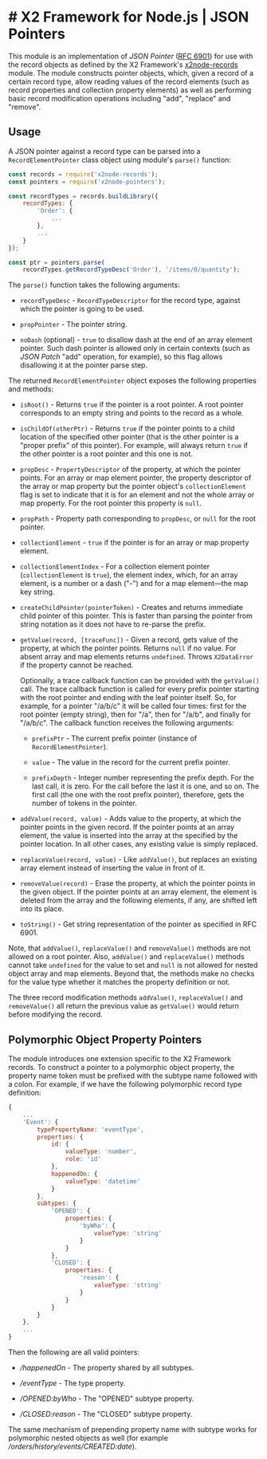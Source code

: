 # # X2 Framework for Node.js | JSON Pointers

This module is an implementation of _JSON Pointer_ ([RFC 6901](https://tools.ietf.org/html/rfc6901)) for use with the record objects as defined by the X2 Framework's [x2node-records](https://www.npmjs.com/package/x2node-records) module. The module constructs pointer objects, which, given a record of a certain record type, allow reading values of the record elements (such as record properties and collection property elements) as well as performing basic record modification operations including "add", "replace" and "remove".

## Usage

A JSON pointer against a record type can be parsed into a `RecordElementPointer` class object using module's `parse()` function:

```javascript
const records = require('x2node-records');
const pointers = require('x2node-pointers');

const recordTypes = records.buildLibrary({
	recordTypes: {
		'Order': {
			...
		},
		...
	}
});

const ptr = pointers.parse(
	recordTypes.getRecordTypeDesc('Order'), '/items/0/quantity');
```

The `parse()` function takes the following arguments:

* `recordTypeDesc` - `RecordTypeDescriptor` for the record type, against which the pointer is going to be used.

* `propPointer` - The pointer string.

* `noDash` (optional) - `true` to disallow dash at the end of an array element pointer. Such dash pointer is allowed only in certain contexts (such as _JSON Patch_ "add" operation, for example), so this flag allows disallowing it at the pointer parse step.

The returned `RecordElementPointer` object exposes the following properties and methods:

* `isRoot()` - Returns `true` if the pointer is a root pointer. A root pointer corresponds to an empty string and points to the record as a whole.

* `isChildOf(otherPtr)` - Returns `true` if the pointer points to a child location of the specified other pointer (that is the other pointer is a "proper prefix" of this pointer). For example, will always return `true` if the other pointer is a root pointer and this one is not.

* `propDesc` - `PropertyDescriptor` of the property, at which the pointer points. For an array or map element pointer, the property descriptor of the array or map property but the pointer object's `collectionElement` flag is set to indicate that it is for an element and not the whole array or map property. For the root pointer this property is `null`.

* `propPath` - Property path corresponding to `propDesc`, or `null` for the root pointer.

* `collectionElement` - `true` if the pointer is for an array or map property element.

* `collectionElementIndex` - For a collection element pointer (`collectionElement` is `true`), the element index, which, for an array element, is a number or a dash ("-") and for a map element&mdash;the map key string.

* `createChildPointer(pointerToken)` - Creates and returns immediate child pointer of this pointer. This is faster than parsing the pointer from string notation as it does not have to re-parse the prefix.

* `getValue(record, [traceFunc])` - Given a record, gets value of the property, at which the pointer points. Returns `null` if no value. For absent array and map elements returns `undefined`. Throws `X2DataError` if the property cannot be reached.

	Optionally, a trace callback function can be provided with the `getValue()` call. The trace callback function is called for every prefix pointer starting with the root pointer and ending with the leaf pointer itself. So, for example, for a pointer "/a/b/c" it will be called four times: first for the root pointer (empty string), then for "/a", then for "/a/b", and finally for "/a/b/c". The callback function receives the following arguments:

	* `prefixPtr` - The current prefix pointer (instance of `RecordElementPointer`).

	* `value` - The value in the record for the current prefix pointer.

	* `prefixDepth` - Integer number representing the prefix depth. For the last call, it is zero. For the call before the last it is one, and so on. The first call (the one with the root prefix pointer), therefore, gets the number of tokens in the pointer.

* `addValue(record, value)` - Adds value to the property, at which the pointer points in the given record. If the pointer points at an array element, the value is inserted into the array at the specified by the pointer location. In all other cases, any existing value is simply replaced.

* `replaceValue(record, value)` - Like `addValue()`, but replaces an existing array element instead of inserting the value in front of it.

* `removeValue(record)` - Erase the property, at which the pointer points in the given object. If the pointer points at an array element, the element is deleted from the array and the following elements, if any, are shifted left into its place.

* `toString()` - Get string representation of the pointer as specified in RFC 6901.

Note, that `addValue()`, `replaceValue()` and `removeValue()` methods are not allowed on a root pointer. Also, `addValue()` and `replaceValue()` methods cannot take `undefined` for the value to set and `null` is not allowed for nested object array and map elements. Beyond that, the methods make no checks for the value type whether it matches the property definition or not.

The three record modification methods `addValue()`, `replaceValue()` and `removeValue()` all return the previous value as `getValue()` would return before modifying the record.

## Polymorphic Object Property Pointers

The module introduces one extension specific to the X2 Framework records. To construct a pointer to a polymorphic object property, the property name token must be prefixed with the subtype name followed with a colon. For example, if we have the following polymorphic record type definition:

```javascript
{
	...
	'Event': {
		typePropertyName: 'eventType',
		properties: {
			id: {
				valueType: 'number',
				role: 'id'
			},
			happenedOn: {
				valueType: 'datetime'
			}
		},
		subtypes: {
			'OPENED': {
				properties: {
					'byWho': {
						valueType: 'string'
					}
				}
			},
			'CLOSED': {
				properties: {
					'reason': {
						valueType: 'string'
					}
				}
			}
		}
	},
	...
}
```

Then the following are all valid pointers:

* _/happenedOn_ - The property shared by all subtypes.

* _/eventType_ - The type property.

* _/OPENED:byWho_ - The "OPENED" subtype property.

* _/CLOSED:reason_ - The "CLOSED" subtype property.

The same mechanism of prepending property name with subtype works for polymorphic nested objects as well (for example _/orders/history/events/CREATED:date_).

